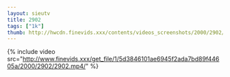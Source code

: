 ```yaml
--- 
layout: sieutv
title: 2902
tags: ["1k"]
thumb: http://hwcdn.finevids.xxx/contents/videos_screenshots/2000/2902/preview.mp4.jpg
---
```

{% include video src="http://www.finevids.xxx/get_file/1/5d3846101ae6945f2ada7bd89f44605a/2000/2902/2902.mp4/" %} 
